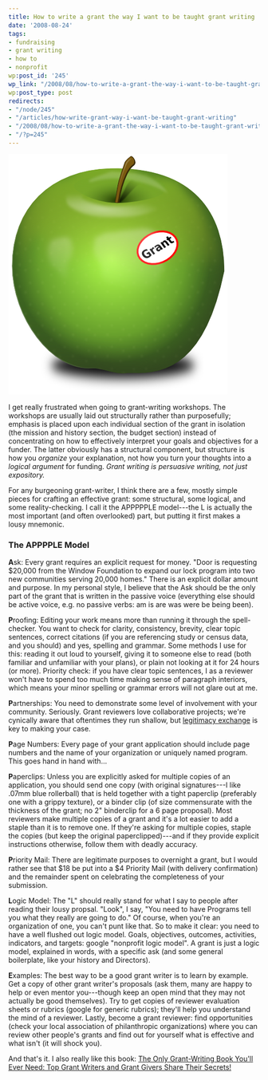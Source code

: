 ```yaml
---
title: How to write a grant the way I want to be taught grant writing
date: '2008-08-24'
tags:
- fundraising
- grant writing
- how to
- nonprofit
wp:post_id: '245'
wp_link: "/2008/08/how-to-write-a-grant-the-way-i-want-to-be-taught-grant-writing/"
wp:post_type: post
redirects:
- "/node/245"
- "/articles/how-write-grant-way-i-want-be-taught-grant-writing"
- "/2008/08/how-to-write-a-grant-the-way-i-want-to-be-taught-grant-writing/"
- "/?p=245"
---
```


![Grant Apple](2008-08-24-How-to-write-a-grant-the-way-I-want-to-be-taught-grant-writing/grant-apple.png)

I get really frustrated when going to grant-writing workshops. The workshops are usually laid out structurally rather than purposefully; emphasis is placed upon each individual section of the grant in isolation (the mission and history section, the budget section) instead of concentrating on how to effectively interpret your goals and objectives for a funder. The latter obviously has a structural component, but structure is how you _organize_ your explanation, not how you turn your thoughts into a _logical argument_ for funding. _Grant writing is persuasive writing, not just expository._

For any burgeoning grant-writer, I think there are a few, mostly simple pieces for crafting an effective grant: some structural, some logical, and some reality-checking. I call it the APPPPPLE model---the L is actually the most important (and often overlooked) part, but putting it first makes a lousy mnemonic.

### The APPPPLE Model

**A**sk: Every grant requires an explicit request for money. "Door is requesting $20,000 from the Window Foundation to expand our lock program into two new communities serving 20,000 homes." There is an explicit dollar amount and purpose. In my personal style, I believe that the Ask should be the only part of the grant that is written in the passive voice (everything else should be active voice, e.g. no passive verbs: am is are was were be being been).

**P**roofing: Editing your work means more than running it through the spell-checker. You want to check for clarity, consistency, brevity, clear topic sentences, correct citations (if you are referencing study or census data, and you should) and yes, spelling and grammar. Some methods I use for this: reading it out loud to yourself, giving it to someone else to read (both familiar and unfamiliar with your plans), or plain not looking at it for 24 hours (or more). Priority check: if you have clear topic sentences, I as a reviewer won't have to spend too much time making sense of paragraph interiors, which means your minor spelling or grammar errors will not glare out at me.

**P**artnerships: You need to demonstrate some level of involvement with your community. Seriously. Grant reviewers love collaborative projects; we're cynically aware that oftentimes they run shallow, but [legitimacy exchange](http://island94.org/node/165) is key to making your case.

**P**age Numbers: Every page of your grant application should include page numbers and the name of your organization or uniquely named program. This goes hand in hand with...

**P**aperclips: Unless you are explicitly asked for multiple copies of an application, you should send one copy (with original signatures---I like .07mm blue rollerball) that is held together with a tight paperclip (preferably one with a grippy texture), or a binder clip (of size commensurate with the thickness of the grant; no 2" binderclip for a 6 page proposal). Most reviewers make multiple copies of a grant and it's a lot easier to add a staple than it is to remove one. If they're asking for multiple copies, staple the copies (but keep the original paperclipped)---and if they provide explicit instructions otherwise, follow them with deadly accuracy.

**P**riority Mail: There are legitimate purposes to overnight a grant, but I would rather see that $18 be put into a $4 Priority Mail (with delivery confirmation) and the remainder spent on celebrating the completeness of your submission.

**L**ogic Model: The "L" should really stand for what I say to people after reading their lousy propsal. "Look", I say, "You need to have Programs tell you what they really are going to do." Of course, when you're an organization of one, you can't punt like that. So to make it clear: you need to have a well flushed out logic model. Goals, objectives, outcomes, activities, indicators, and targets: google "nonprofit logic model". A grant is just a logic model, explained in words, with a specific ask (and some general boilerplate, like your history and Directors).

**E**xamples: The best way to be a good grant writer is to learn by example. Get a copy of other grant writer's proposals (ask them, many are happy to help or even mentor you---though keep an open mind that they may not actually be good themselves). Try to get copies of reviewer evaluation sheets or rubrics (google for generic rubrics); they'll help you understand the mind of a reviewer. Lastly, become a grant reviewer: find opportunities (check your local association of philanthropic organizations) where you can review other people's grants and find out for yourself what is effective and what isn't (it will shock you).

And that's it. I also really like this book: [The Only Grant-Writing Book You'll Ever Need: Top Grant Writers and Grant Givers Share Their Secrets!](http://www.amazon.com/Only-Grant-Writing-Book-Youll-Ever/dp/0786711752)
